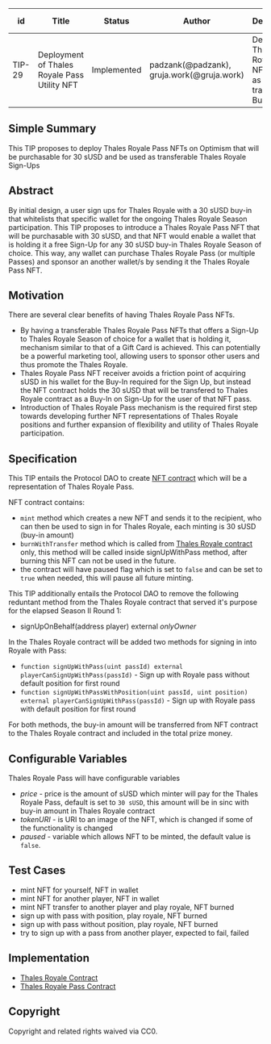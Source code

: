 | id | Title | Status | Author | Description | Discussions to | Created |
| ----------- | ----------- | ----------- | ----------- | ----------- | ----------- | ----------- |
| TIP-29 |  Deployment of Thales Royale Pass Utility NFT| Implemented | padzank(@padzank), gruja.work(@gruja.work) | Deploy Thales Royale Pass NFTs to act as transferable Buy-Ins | [Discord URL](https://discord.gg/hHH7EJf8M5) | 2022-02-20

## Simple Summary
 
This TIP proposes to deploy Thales Royale Pass NFTs on Optimism that will be purchasable for 30 sUSD and be used as transferable Thales Royale Sign-Ups
 
## Abstract
 
By initial design, a user sign ups for Thales Royale with a 30 sUSD buy-in that whitelists that specific wallet for the ongoing Thales Royale Season participation. This TIP proposes to introduce a Thales Royale Pass NFT that will be purchasable with 30 sUSD, and that NFT would enable a wallet that is holding it a free Sign-Up for any 30 sUSD buy-in Thales Royale Season of choice. This way, any wallet can purchase Thales Royale Pass (or multiple Passes) and sponsor an another wallet/s by sending it the Thales Royale Pass NFT.

## Motivation
 
There are several clear benefits of having Thales Royale Pass NFTs.  

 - By having a transferable Thales Royale Pass NFTs that offers a Sign-Up to Thales Royale Season of choice for a wallet that is holding it, mechanism similar to that of a Gift Card is achieved. This can potentially be a powerful marketing tool, allowing users to sponsor other users and thus promote the Thales Royale.  
 - Thales Royale Pass NFT receiver avoids a friction point of acquiring sUSD in his wallet for the Buy-In required for the Sign Up, but instead the NFT contract holds the 30 sUSD that will be transfered to Thales Royale contract as a Buy-In on Sign-Up for the user of that NFT pass.
 - Introduction of Thales Royale Pass mechanism is the required first step towards developing further NFT representations of Thales Royale positions and further expansion of flexibility and utility of Thales Royale participation.
 
## Specification

This TIP entails the Protocol DAO to create [NFT contract](https://github.com/thales-markets/contracts/tree/main/contracts/ThalesRoyale) which will be a representation of Thales Royale Pass.

NFT contract contains:
 - `mint` method which creates a new NFT and sends it to the recipient, who can then be used to sign in for Thales Royale, each minting is 30 sUSD (buy-in amount)
 - `burnWithTransfer` method which is called from [Thales Royale contract](https://github.com/thales-markets/contracts/blob/main/contracts/ThalesRoyale/ThalesRoyale.sol) only, this method will be called inside signUpWithPass method, after burning this NFT can not be used in the future.
 - the contract will have paused flag which is set to `false` and can be set to `true` when needed, this will pause all future minting.

 This TIP additionally entails the Protocol DAO to remove the following reduntant method from the Thales Royale contract that served it's purpose for the elapsed Season II Round 1:

 - signUpOnBehalf(address player) external *onlyOwner*

In the Thales Royale contract will be added two methods for signing in into Royale with Pass:

 - `function signUpWithPass(uint passId) external playerCanSignUpWithPass(passId)` - Sign up with Royale pass without default position for first round
 - `function signUpWithPassWithPosition(uint passId, uint position) external playerCanSignUpWithPass(passId)` - Sign up with Royale pass with default position for first round

 For both methods, the buy-in amount will be transferred from NFT contract to the Thales Royale contract and included in the total prize money.

## Configurable Variables

Thales Royale Pass will have configurable variables

- *price* - price is the amount of sUSD which minter will pay for the Thales Royale Pass, default is set to `30 sUSD`, this amount will be in sinc with buy-in amount in Thales Royale contract
- *tokenURI* - is URI to an image of the NFT, which is changed if some of the functionality is changed 
- *paused* - variable which allows NFT to be minted, the default value is `false`.

## Test Cases

- mint NFT for yourself, NFT in wallet
- mint NFT for another player, NFT in wallet
- mint NFT transfer to another player and play royale, NFT burned
- sign up with pass with position, play royale, NFT burned
- sign up with pass without position, play royale, NFT burned
- try to sign up with a pass from another player, expected to fail, failed

## Implementation

- [Thales Royale Contract](https://github.com/thales-markets/contracts/blob/main/contracts/ThalesRoyale/ThalesRoyale.sol)
- [Thales Royale Pass Contract](https://github.com/thales-markets/contracts/tree/main/contracts/ThalesRoyale)
 
## Copyright
 
Copyright and related rights waived via CC0.
